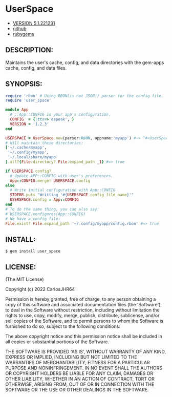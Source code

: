 # UserSpace

* [VERSION 5.1.221231](https://github.com/carlosjhr64/user_space/releases)
* [github](https://www.github.com/carlosjhr64/user_space)
* [rubygems](https://rubygems.org/gems/user_space)

## DESCRIPTION:

Maintains the user's cache, config, and data directories
with the gem-apps cache, config, and data files.

## SYNOPSIS:

```ruby
require 'rbon' # Using RBON(is not JSON!) parser for the config file.
require 'user_space'

module App
  # ::App::CONFIG is your app's configuration.
  CONFIG  = {:tts=>'espeak', }
  VERSION = '1.2.3'
end

USERSPACE = UserSpace.new(parser:RBON, appname:'myapp') #~> ^#<UserSpace:
# Will maintain these directories:
['~/.cache/myapp',
 '~/.config/myapp',
 '~/.local/share/myapp'
].all?{File.directory? File.expand_path _1} #=> true

if USERSPACE.config?
  # Update APP::CONFIG with user's preferences.
  App::CONFIG.merge! USERSPACE.config
else
  # Write initial configuration with App::CONFIG
  STDERR.puts "Writting '#{USERSPACE.config_file_name}'"
  USERSPACE.config = App::CONFIG
end
# To do the same thing, you can also say:
# USERSPACE.configures(App::CONFIG)
# We have a config file:
File.exist? File.expand_path '~/.config/myapp/config.rbon' #=> true
```

## INSTALL:

```shell
$ gem install user_space
```

## LICENSE:

(The MIT License)

Copyright (c) 2022 CarlosJHR64

Permission is hereby granted, free of charge, to any person obtaining
a copy of this software and associated documentation files (the
'Software'), to deal in the Software without restriction, including
without limitation the rights to use, copy, modify, merge, publish,
distribute, sublicense, and/or sell copies of the Software, and to
permit persons to whom the Software is furnished to do so, subject to
the following conditions:

The above copyright notice and this permission notice shall be
included in all copies or substantial portions of the Software.

THE SOFTWARE IS PROVIDED 'AS IS', WITHOUT WARRANTY OF ANY KIND,
EXPRESS OR IMPLIED, INCLUDING BUT NOT LIMITED TO THE WARRANTIES OF
MERCHANTABILITY, FITNESS FOR A PARTICULAR PURPOSE AND NONINFRINGEMENT.
IN NO EVENT SHALL THE AUTHORS OR COPYRIGHT HOLDERS BE LIABLE FOR ANY
CLAIM, DAMAGES OR OTHER LIABILITY, WHETHER IN AN ACTION OF CONTRACT,
TORT OR OTHERWISE, ARISING FROM, OUT OF OR IN CONNECTION WITH THE
SOFTWARE OR THE USE OR OTHER DEALINGS IN THE SOFTWARE.
